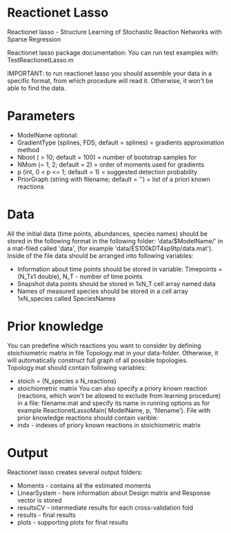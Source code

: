 # Reactionet Lasso
Reactionet lasso - Structure Learning of Stochastic Reaction Networks with Sparse Regression

Reactionet lasso package documentation:
You can run test examples with: TestReactionetLasso.m

IMPORTANT: to run reactionet lasso you should assemble your data in a specific format, from which procedure will read it. Otherwise, it won't be able to find the data.

# Parameters
- ModelName 
optional:
- GradientType (splines, FDS; default = splines) = gradients approximation method
- Nboot ( > 10; default = 100) = number of bootstrap samples for
- NMom (= 1, 2; default = 2) = order of moments used for gradients
- p (int, 0 < p <= 1; default = 1) = suggested detection probability
- PriorGraph (string with filename; default = '') = list of a priori known reactions

# Data 
All the initial data (time points, abundances, species names) should be stored in the following format in the following folder: 'data/$ModelName/' in a mat-filed called 'data', (for example 'data/ES100kDT4sp9tp/data.mat'). Inside of the file data should be arranged into following variables: 
- Information about time points should be stored in variable: Timepoints = (N_Tx1 double), N_T - number of time points 
- Snapshot data points should be stored in 1xN_T cell array named data 
- Names of measured species should be stored in a cell array 1xN_species called SpeciesNames

# Prior knowledge
You can predefine which reactions you want to consider by defining stoichiometric matrix in file Topology.mat in your data-folder. Otherwise, it will automatically construct full graph of all possible topologies. Topology.mat should contain following variables: 
- stoich = (N_species x N_reactions)
- stoichiometric matrix
You can also specify a priory known reaction (reactions, which won't be allowed to exclude from learning procedure) in a file: filename.mat and specify its name in running options as for example ReactionetLassoMain( ModelName, p, 'filename'). File with prior knowledge reactions should contain varible: 
- indx - indexes of priory known reactions in stoichiometric matrix

# Output
Reactionet lasso creates several output folders: 
- Moments - contains all the estimated moments 
- LinearSystem - here information about Design matrix and Response vector is stored 
- resultsCV - intermediate results for each cross-validation fold 
- results - final results 
- plots - supporting plots for final results

